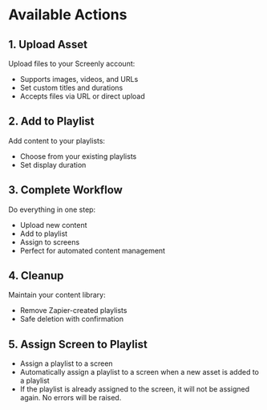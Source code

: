 # Available Actions

## 1. Upload Asset

Upload files to your Screenly account:

- Supports images, videos, and URLs
- Set custom titles and durations
- Accepts files via URL or direct upload

## 2. Add to Playlist

Add content to your playlists:

- Choose from your existing playlists
- Set display duration

## 3. Complete Workflow

Do everything in one step:

- Upload new content
- Add to playlist
- Assign to screens
- Perfect for automated content management

## 4. Cleanup

Maintain your content library:

- Remove Zapier-created playlists
- Safe deletion with confirmation

## 5. Assign Screen to Playlist

- Assign a playlist to a screen
- Automatically assign a playlist to a screen when a new asset is added to a playlist
- If the playlist is already assigned to the screen, it will not be assigned again. No errors will be raised.
